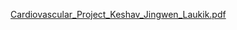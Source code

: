 [Cardiovascular_Project_Keshav_Jingwen_Laukik.pdf](https://github.com/jewnd/ElectricPropertiesHeart/files/15013347/Cardiovascular_Project_Keshav_Jingwen_Laukik.pdf)
